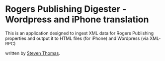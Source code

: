
# Rogers Publishing Digester - Wordpress and iPhone translation

This is an application designed to ingest XML data for Rogers Publishing properties and output it to HTML files (for iPhone) and Wordpress (via XML-RPC)

written by [Steven Thomas](http://stevenmichaelthomas.com/).


